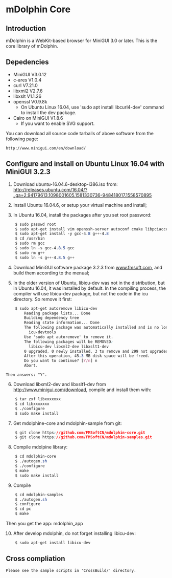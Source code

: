 # mDolphin Core

## Introduction

mDolphin is a WebKit-based browser for MiniGUI 3.0 or later.
This is the core library of mDolphin.


## Depedencies

  * MiniGUI V3.0.12
  * c-ares V1.0.4
  * curl V7.21.0
  * libxml2 V2.7.6
  * libxslt V1.1.26
  * openssl V0.9.8k
    * On Ubuntu Linux 16.04, use 'sudo apt install libcurl4-dev' command to install the dev package.
  * Cairo on MiniGUI V1.8.6
    * If you want to enable SVG support.

You can download all source code tarballs of above software from the following page:

    http://www.minigui.com/en/download/


## Configure and install on Ubuntu Linux 16.04 with MiniGUI 3.2.3

1. Download ubuntu-16.04.6-desktop-i386.iso from:
    http://releases.ubuntu.com/16.04/?_ga=2.94179613.1098001605.1581330736-948418017.1558570895

2. Install Ubuntu 16.04.6, or setup your virtual machine and install;

3. In Ubuntu 16.04, install the packages after you set root password:
```css
    $ sudo passwd root
    $ sudo apt-get install vim openssh-server autoconf cmake libpciaccess-dev libjpeg-dev libpng12-dev libfreetype6-dev libsqlite3-dev libxml2-dev chipmunk-dev libgtk2.0-dev libcurl4-openssl-dev libssl-dev libxslt-dev libc-ares-dev libbison-dev build-essential libtool
    $ sudo apt-get install -y gcc-4.8 g++-4.8
    $ cd /usr/bin
    $ sudo rm gcc
    $ sudo ln -s gcc-4.8.5 gcc
    $ sudo rm g++
    $ sudo ln -s g++-4.8.5 g++
```

4. Download MiniGUI software package 3.2.3 from www.fmsoft.com, and build them according to the menual;

5. In the older version of Ubuntu, libicu-dev was not in the distribution, but in Ubuntu 16.04, it was installed by default. In the compiling process, the compiler will use libicu-dev package, but not the code in the icu directory. So remove it first:
```css
    $ sudo apt-get autoremove libicu-dev
        Reading package lists... Done
        Building dependency tree
        Reading state information... Done
        The following package was automatically installed and is no longer required:
          icu-devtools
        Use 'sudo apt autoremove' to remove it.
        The following packages will be REMOVED:
          libicu-dev libxml2-dev libxslt1-dev
        0 upgraded, 0 newly installed, 3 to remove and 299 not upgraded.
        After this operation, 45.3 MB disk space will be freed.
        Do you want to continue? [Y/n] n
        Abort.
```
    Then answers: "Y".

6. Download libxml2-dev and libxslt1-dev from http://www.minigui.com/download, compile and install them with:
```css
    $ tar zxf libxxxxxxx
    $ cd libxxxxxxx
    $ ./configure
    $ sudo make install
```

7. Get mdolphine-core and mdolphin-sample from git:
```css
    $ git clone https://github.com/FMSoftCN/mdolphin-core.git
    $ git clone https://github.com/FMSoftCN/mdolphin-samples.git
```
    
8. Compile mdolpine library:
```css
    $ cd mdolphin-core
    $ ./autogen.sh
    $ ./configure
    $ make
    $ sudo make install
```

9. Compile
```css
    $ cd mdolphin-samples
    $ ./autogen.sh
    $ configure
    $ cd pc
    $ make
```
   Then you get the app: mdolphin_app
   
10. After develop mdolphin, do not forget installing libicu-dev:
```css
    $ sudo apt-get install libicu-dev
```


## Cross compliation

    Please see the sample scripts in 'CrossBuild/' directory.


